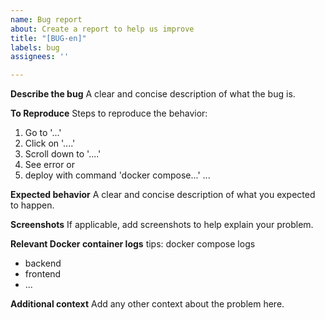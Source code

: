 ```yaml
---
name: Bug report
about: Create a report to help us improve
title: "[BUG-en]"
labels: bug
assignees: ''

---
```


**Describe the bug**
A clear and concise description of what the bug is.

**To Reproduce**
Steps to reproduce the behavior:
1. Go to '...'
2. Click on '....'
3. Scroll down to '....'
4. See error
or
1. deploy with command 'docker compose...'
...

**Expected behavior**
A clear and concise description of what you expected to happen.

**Screenshots**
If applicable, add screenshots to help explain your problem.

**Relevant Docker container logs**
 tips:  docker compose logs <container name>
 - backend
 - frontend
 - ...

**Additional context**
Add any other context about the problem here.
